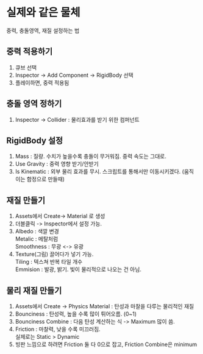 # 실제와 같은 물체
중력, 충돌영역, 재질 설정하는 법

## 중력 적용하기
1. 큐브 선택
1. Inspector -> Add Component -> RigidBody 선택
1. 플레이하면, 중력 적용됨

## 충돌 영역 정하기
1. Inspector -> Collider : 물리효과를 받기 위한 컴퍼넌트

## RigidBody 설정
1. Mass : 질량. 수치가 높을수록 충돌이 무거워짐. 중력 속도는 그대로.
2. Use Gravity : 중력 영향 받기/안받기
3. Is Kinematic : 외부 물리 효과를 무시. 스크립트를 통해서만 이동시키겠다. (움직이는 함정으로 만들때)

## 재질 만들기
1. Assets에서 Create-> Material 로 생성
2. 더블클릭 -> Inspector에서 설정 가능.
3. Albedo : 색깔 변경   
   Metalic : 메탈처럼   
   Smoothness : 무광 <-> 유광   
4. Texture(그림) 끌어다가 넣기 가능.    
   Tiling : 텍스쳐 반복 타일 개수    
   Emmision : 발광, 밝기. 빛이 물리적으로 나오는 건 아님.
   
## 물리 재질 만들기
1. Assets에서 Create -> Physics Material : 탄성과 마찰을 다루는 물리적인 재질
2. Bounciness : 탄성력, 높을 수록 많이 튀어오름. (0~1)
3. Bounciness Combine : 다음 탄성 계산하는 식 -> Maximum 많이 씀.
4. Friction : 마찰력, 낮을 수록 미끄러짐.    
   실제로는 Static > Dynamic 
5. 빙판 느낌으로 하려면 Friction 둘 다 0으로 잡고, Friction Combine은 minimum
  
